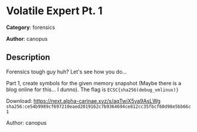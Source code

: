 # Volatile Expert Pt. 1


**Category**: forensics

**Author**: canopus

## Description

Forensics tough guy huh? Let's see how you do...

Part 1, create symbols for the given memory snapshot (Maybe there is a blog online for this... I dunno). The flag is `ECSC{sha256(debug_vmlinux)}`

Download: https://next.alpha-carinae.xyz/s/aqTwiX5ya9AsLWg `sha256:ce54b9989cf697210eaed2019162c7b9364694ce812cc35fbcf60d98e5bb66c1`


Author: canopus

